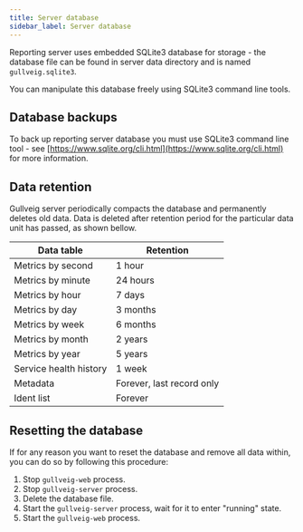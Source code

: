 ```yaml
---
title: Server database
sidebar_label: Server database
---
```


Reporting server uses embedded SQLite3 database for storage - the database file can be found in server data directory and is named `gullveig.sqlite3`.

You can manipulate this database freely using SQLite3 command line tools.

## Database backups

To back up reporting server database you must use SQLite3 command line tool - see [https://www.sqlite.org/cli.html](https://www.sqlite.org/cli.html) for more information. 

## Data retention

Gullveig server periodically compacts the database and permanently deletes old data. Data is deleted after retention period for the particular data unit has passed, as shown bellow.

| Data table             | Retention                 |
|------------------------|---------------------------|
| Metrics by second      | 1 hour                    |
| Metrics by minute      | 24 hours                  |
| Metrics by hour        | 7 days                    |
| Metrics by day         | 3 months                  |
| Metrics by week        | 6 months                  |
| Metrics by month       | 2 years                   |
| Metrics by year        | 5 years                   |
| Service health history | 1 week                    |
| Metadata               | Forever, last record only |
| Ident list             | Forever                   |

## Resetting the database

If for any reason you want to reset the database and remove all data within, you can do so by following this procedure:

1. Stop `gullveig-web` process.
2. Stop `gullveig-server` process.
3. Delete the database file.
4. Start the `gullveig-server` process, wait for it to enter "running" state.
5. Start the `gullveig-web` process.
